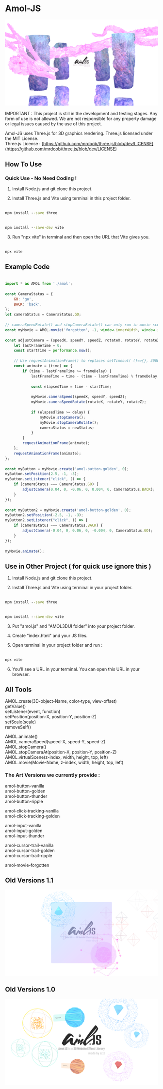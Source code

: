 # Amol-JS

![1.2logo](https://github.com/zzztzzzt/Amol-JS/blob/main/logo/real-showcase-three.png)

IMPORTANT : This project is still in the development and testing stages. Any form of use is not allowed. We are not responsible for any property damage or legal issues caused by the use of this project.

Amol-JS uses Three.js for 3D graphics rendering. Three.js licensed under the MIT License.  
Three.js License : [https://github.com/mrdoob/three.js/blob/dev/LICENSE](https://github.com/mrdoob/three.js/blob/dev/LICENSE)

## How To Use

### Quick Use - No Need Coding !
1. Install Node.js and git clone this project.

2. Install Three.js and Vite using terminal in this project folder.
```cmd

npm install --save three

```
```cmd

npm install --save-dev vite

```

3. Run "npx vite" in terminal and then open the URL that Vite gives you.
```cmd

npx vite

```

## Example Code

```javascript

import * as AMOL from './amol';

const CameraStatus = {
    GO: 'go',
    BACK: 'back',
};
let cameraStatus = CameraStatus.GO;

// cameraSpeedRotate() and stopCameraRotate() can only run in movie scene currently.
const myMovie = AMOL.movie('forgotten', -1, window.innerWidth, window.innerHeight, 0, 0);

const adjustCamera = (speedX, speedY, speedZ, rotateX, rotateY, rotateZ, newStatus, delay = 3000, frameDelay = (1000 / 60)) => {
    let lastFrameTime = 0;
    const startTime = performance.now();

    // Use requestAnimationFrame() to replaces setTimeout( ()=>{}, 3000 )
    const animate = (time) => {
        if (time - lastFrameTime >= frameDelay) {
            lastFrameTime = time - (time - lastFrameTime) % frameDelay;

            const elapsedTime = time - startTime;

            myMovie.cameraSpeed(speedX, speedY, speedZ);
            myMovie.cameraSpeedRotate(rotateX, rotateY, rotateZ);

            if (elapsedTime >= delay) {
                myMovie.stopCamera();
                myMovie.stopCameraRotate();
                cameraStatus = newStatus;
            }
        }
        requestAnimationFrame(animate);
    };
    requestAnimationFrame(animate);
};

const myButton = myMovie.create('amol-button-golden', 0);
myButton.setPosition(2.5, -1, -3);
myButton.setListener("click", () => {
    if (cameraStatus === CameraStatus.GO) {
        adjustCamera(0.04, 0, -0.06, 0, 0.004, 0, CameraStatus.BACK);
    }
});

const myButton2 = myMovie.create('amol-button-golden', 0);
myButton2.setPosition(-2.5, -1, -3);
myButton2.setListener("click", () => {
    if (cameraStatus === CameraStatus.BACK) {
        adjustCamera(-0.04, 0, 0.06, 0, -0.004, 0, CameraStatus.GO);
    }
});

myMovie.animate();

```

## Use in Other Project ( for quick use ignore this )
1. Install Node.js and git clone this project.

2. Install Three.js and Vite using terminal in your project folder.
```cmd

npm install --save three

```
```cmd

npm install --save-dev vite

```

3. Put "amol.js" and "AMOL3DUI folder" into your project folder.

4. Create "index.html" and your JS files.

5. Open terminal in your project folder and run :
```cmd

npx vite

```

6. You'll see a URL in your terminal. You can open this URL in your browser.

## All Tools
AMOL.create(3D-object-Name, color-type, view-offset)  
getValue()  
setListener(event, function)  
setPosition(position-X, position-Y, position-Z)  
setScale(scale)  
removeSelf()  

AMOL.animate()  
AMOL.cameraSpeed(speed-X, speed-Y, speed-Z)  
AMOL.stopCamera()  
AMOL.stopCameraAt(position-X, position-Y, position-Z)  
AMOL.virtualScene(z-index, width, height, top, left)  
AMOL.movie(Movie-Name, z-index, width, height, top, left)  

### The Art Versions we currently provide :
amol-button-vanilla  
amol-button-golden  
amol-button-thunder  
amol-button-ripple  

amol-click-tracking-vanilla  
amol-click-tracking-golden  

amol-input-vanilla  
amol-input-golden  
amol-input-thunder  

amol-cursor-trail-vanilla  
amol-cursor-trail-golden  
amol-cursor-trail-ripple  

amol-movie-forgotten  

## Old Versions 1.1
![1.1logo](https://github.com/zzztzzzt/Amol-JS/blob/main/logo/real-showcase-two.png)

## Old Versions 1.0
![1.0logo](https://github.com/zzztzzzt/Amol-JS/blob/main/logo/real-showcase.png)
